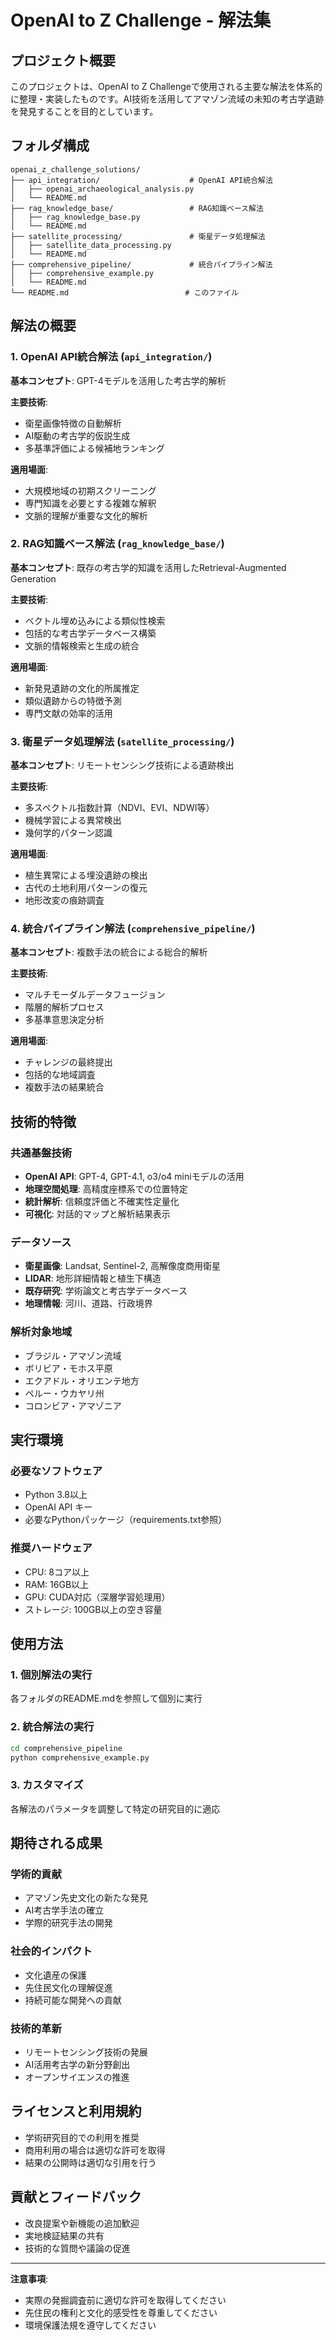 # OpenAI to Z Challenge - 解法集

## プロジェクト概要
このプロジェクトは、OpenAI to Z Challengeで使用される主要な解法を体系的に整理・実装したものです。AI技術を活用してアマゾン流域の未知の考古学遺跡を発見することを目的としています。

## フォルダ構成

```
openai_z_challenge_solutions/
├── api_integration/                    # OpenAI API統合解法
│   ├── openai_archaeological_analysis.py
│   └── README.md
├── rag_knowledge_base/                 # RAG知識ベース解法
│   ├── rag_knowledge_base.py
│   └── README.md
├── satellite_processing/               # 衛星データ処理解法
│   ├── satellite_data_processing.py
│   └── README.md
├── comprehensive_pipeline/             # 統合パイプライン解法
│   ├── comprehensive_example.py
│   └── README.md
└── README.md                          # このファイル
```

## 解法の概要

### 1. OpenAI API統合解法 (`api_integration/`)
**基本コンセプト**: GPT-4モデルを活用した考古学的解析

**主要技術**:
- 衛星画像特徴の自動解析
- AI駆動の考古学的仮説生成
- 多基準評価による候補地ランキング

**適用場面**:
- 大規模地域の初期スクリーニング
- 専門知識を必要とする複雑な解釈
- 文脈的理解が重要な文化的解析

### 2. RAG知識ベース解法 (`rag_knowledge_base/`)
**基本コンセプト**: 既存の考古学的知識を活用したRetrieval-Augmented Generation

**主要技術**:
- ベクトル埋め込みによる類似性検索
- 包括的な考古学データベース構築
- 文脈的情報検索と生成の統合

**適用場面**:
- 新発見遺跡の文化的所属推定
- 類似遺跡からの特徴予測
- 専門文献の効率的活用

### 3. 衛星データ処理解法 (`satellite_processing/`)
**基本コンセプト**: リモートセンシング技術による遺跡検出

**主要技術**:
- 多スペクトル指数計算（NDVI、EVI、NDWI等）
- 機械学習による異常検出
- 幾何学的パターン認識

**適用場面**:
- 植生異常による埋没遺跡の検出
- 古代の土地利用パターンの復元
- 地形改変の痕跡調査

### 4. 統合パイプライン解法 (`comprehensive_pipeline/`)
**基本コンセプト**: 複数手法の統合による総合的解析

**主要技術**:
- マルチモーダルデータフュージョン
- 階層的解析プロセス
- 多基準意思決定分析

**適用場面**:
- チャレンジの最終提出
- 包括的な地域調査
- 複数手法の結果統合

## 技術的特徴

### 共通基盤技術
- **OpenAI API**: GPT-4, GPT-4.1, o3/o4 miniモデルの活用
- **地理空間処理**: 高精度座標系での位置特定
- **統計解析**: 信頼度評価と不確実性定量化
- **可視化**: 対話的マップと解析結果表示

### データソース
- **衛星画像**: Landsat, Sentinel-2, 高解像度商用衛星
- **LIDAR**: 地形詳細情報と植生下構造
- **既存研究**: 学術論文と考古学データベース
- **地理情報**: 河川、道路、行政境界

### 解析対象地域
- ブラジル・アマゾン流域
- ボリビア・モホス平原
- エクアドル・オリエンテ地方
- ペルー・ウカヤリ州
- コロンビア・アマゾニア

## 実行環境

### 必要なソフトウェア
- Python 3.8以上
- OpenAI API キー
- 必要なPythonパッケージ（requirements.txt参照）

### 推奨ハードウェア
- CPU: 8コア以上
- RAM: 16GB以上
- GPU: CUDA対応（深層学習処理用）
- ストレージ: 100GB以上の空き容量

## 使用方法

### 1. 個別解法の実行
各フォルダのREADME.mdを参照して個別に実行

### 2. 統合解法の実行
```bash
cd comprehensive_pipeline
python comprehensive_example.py
```

### 3. カスタマイズ
各解法のパラメータを調整して特定の研究目的に適応

## 期待される成果

### 学術的貢献
- アマゾン先史文化の新たな発見
- AI考古学手法の確立
- 学際的研究手法の開発

### 社会的インパクト
- 文化遺産の保護
- 先住民文化の理解促進
- 持続可能な開発への貢献

### 技術的革新
- リモートセンシング技術の発展
- AI活用考古学の新分野創出
- オープンサイエンスの推進

## ライセンスと利用規約
- 学術研究目的での利用を推奨
- 商用利用の場合は適切な許可を取得
- 結果の公開時は適切な引用を行う

## 貢献とフィードバック
- 改良提案や新機能の追加歓迎
- 実地検証結果の共有
- 技術的な質問や議論の促進

---

**注意事項**: 
- 実際の発掘調査前に適切な許可を取得してください
- 先住民の権利と文化的感受性を尊重してください
- 環境保護法規を遵守してください